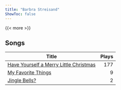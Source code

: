 ```yaml
---
title: "Barbra Streisand"
ShowToc: false
---
```


{{< more >}}

## Songs
Title | Plays 
----- | -----: 
[Have Yourself a Merry Little Christmas](/songs/have-yourself-a-merry-little-christmas) | 177
[My Favorite Things](/songs/my-favorite-things) | 9
[Jingle Bells?](/songs/jingle-bells) | 2


